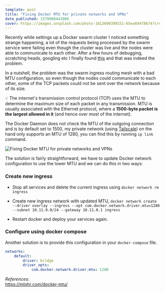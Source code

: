 ```yaml
---
template: post
title: "Fixing Docker MTU for private networks and VPNs"
date_published: 1579908443000
cover: https://images.unsplash.com/photo-1613690399151-65ea69478674?crop=entropy&cs=tinysrgb&fit=max&fm=jpg&ixid=MnwxMTc3M3wwfDF8c2VhcmNofDV8fGNvbnRhaW5lcnxlbnwwfHx8fDE2NDMwNzcxOTA&ixlib=rb-1.2.1&q=80&w=2000
---
```


Recently while settings up a Docker swarm cluster I noticed something strange happening, a lot of the requests being processed by the swarm service were failing even though the cluster was live and the nodes were able to communicate to each other. After a few hours of debugging, scratching heads, googling etc I finally found [this](https://github.com/moby/moby/issues/36689?ref=techulus.xyz) and that was indeed the problem.

In a nutshell, the problem was the swarm ingress routing mesh with a bad MTU configuration, so even though the nodes could communicate to each other, some of the TCP packets could not be sent over the network because of its size.

💡 The internet's transmission control protocol (TCP) uses the MTU to determine the maximum size of each packet in any transmission. MTU is usually associated with the Ethernet protocol, where a **1500-byte packet is the largest allowed in it** (and hence over most of the internet).

The Docker Daemon does not check the MTU of the outgoing connection and is by default set to 1500, my private network (using [Tailscale](https://tailscale.com/?ref=techulus.xyz)) on the hand only supports an MTU of 1280, you can find this by running `ip link` command.

![Fixing Docker MTU for private networks and VPNs](https://cdn.hashnode.com/res/hashnode/image/upload/v1682040948447/8ed65b94-a568-4c86-b739-84445b548575.png)

The solution is fairly straightforward, we have to update Docker network configuration to use the lower MTU and we can do this in two ways:

### Create new ingress

* Stop all services and delete the current ingress using `docker network rm ingress`
    
* Create new ingress network with updated MTU, `docker network create --driver overlay --ingress --opt com.docker.network.driver.mtu=1280 --subnet 10.11.0.0/24 --gateway 10.11.0.1 ingress`
    
* Restart docker and deploy your services again.
    

### Configure using docker compose

Another solution is to provide this configuration in your `docker-compose` file.

```yaml
networks:
    default:
        driver: bridge
        driver_opts:
            com.docker.network.driver.mtu: 1280
```

*References:*  
https://mlohr.com/docker-mtu/
